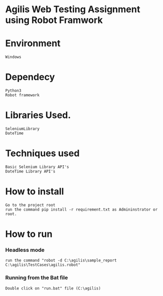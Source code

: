 # Agilis Web Testing Assignment using Robot Framwork

# Environment
	Windows
# Dependecy
	Python3
	Robot framework

# Libraries Used.
	SeleniumLibrary
	DateTime

# Techniques used
	Basic Selenium Library API's
	DateTime Library API's

# How to install
	Go to the project root
	run the command pip install -r requirement.txt as Admininstrator or root.

# How to run
  ### Headless mode
    run the command "robot -d C:\agilis\sample_report  C:\agilis\TestCases\agilis.robot"
  ### Running from the Bat file
    Double click on "run.bat" file (C:\agilis)
